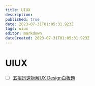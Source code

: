 ```yaml
---
title: UIUX
description: 
published: true
date: 2023-07-31T01:05:31.923Z
tags: uiux
editor: markdown
dateCreated: 2023-07-31T01:05:31.923Z
---
```


# UIUX
- [ ] [五招迅速拆解UX Design白板題](https://medium.com/as-a-product-designer/%E4%BA%94%E6%8B%9B%E8%BF%85%E9%80%9F%E6%8B%86%E8%A7%A3%E7%99%BD%E6%9D%BF%E9%A1%8C-e89aa10f79a7)